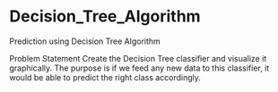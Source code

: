 # Decision_Tree_Algorithm

Prediction using Decision Tree Algorithm

Problem Statement
Create the Decision Tree classifier and visualize it graphically.
The purpose is if we feed any new data to this classifier, it would be able to predict the right class accordingly.

